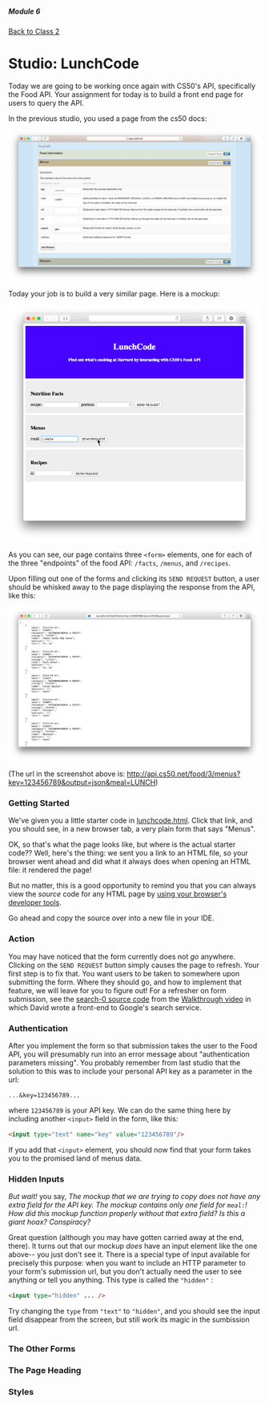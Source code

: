 ##### Module 6 

[Back to Class 2](../../class2)
 
# Studio: LunchCode

Today we are going to be working once again with CS50's API, specifically the Food API. Your assignment for today is to build a front end page for users to query the API. 

In the previous studio, you used a page from the cs50 docs:

<img src="lunchcode3.png"/>

Today your job is to build a very similar page. Here is a mockup:

<img src=lunchcode1.png/>

As you can see, our page contains three `<form>` elements, one for each of the three "endpoints" of the food API: `/facts`, `/menus`, and `/recipes`.

Upon filling out one of the forms and clicking its `SEND REQUEST` button, a user should be whisked away to the page displaying the response from the API, like this:

<img src="lunchcode2.png"/>

(The url in the screenshot above is: http://api.cs50.net/food/3/menus?key=123456789&output=json&meal=LUNCH)

### Getting Started

We've given you a little starter code in <a href="lunchcode.html" target="_blank">lunchcode.html</a>. Click that link, and you should see, in a new browser tab, a very plain form that says "Menus". 

OK, so that's what the page looks like, but where is the actual starter code?? Well, here's the thing: we sent you a link to an HTML file, so your browser went ahead and did what it always does when opening an HTML file: it rendered the page! 

But no matter, this is a good opportunity to remind you that you can always view the *source* code for any HTML page by <a href="http://cdn.cs50.net/2015/fall/lectures/7/m/notes7m/notes7m.html#html" target="_blank">using your browser's developer tools</a>.

Go ahead and copy the source over into a new file in your IDE.

### Action

You may have noticed that the form currently does not *go* anywhere. Clicking on the `SEND REQUEST` button simply causes the page to refresh. Your first step is to fix that. You want users to be taken to somewhere upon submitting the form. Where they should go, and how to implement that feature, we will leave for you to figure out! For a refresher on form submission, see the <a href="http://cdn.cs50.net/2015/fall/lectures/7/m/src7m/search-0.html.src" target="_blank">search-0 source code<a> from the <a href="https://www.youtube.com/watch?v=RQ2_TIXBo00&list=PLhQjrBD2T381f7IlC090UL9JN-PJfGoLd&index=14" target="_blank">Walkthrough video</a> in which David wrote a front-end to Google's search service. 

### Authentication

After you implement the form so that submission takes the user to the Food API, you will presumably run into an error message about "authentication parameters missing". You probably remember from last studio that the solution to this was to include your personal API key as a parameter in the url:

```
...&key=123456789...
```

where `123456789` is your API key. We can do the same thing here by including another `<input>` field in the form, like this:

```html
<input type="text" name="key" value="123456789"/>
```

If you add that `<input>` element, you should now find that your form takes you to the promised land of menus data.

### Hidden Inputs

*But wait!* you say, *The mockup that we are trying to copy does not have any extra field for the API key. The mockup contains only one field for `meal:`! How did this mockup function properly without that extra field? Is this a giant hoax? Conspiracy?* 

Great question (although you may have gotten carried away at the end, there). It turns out that our mockup *does*  have an input element like the one above-- you just don't see it. There is a special type of input available for precisely this purpose: when you want to include an HTTP parameter to your form's submission url, but you don't actually need the user to see anything or tell you anything. This type is called the `"hidden"` :

```html
<input type="hidden" ... />
```

Try changing the `type` from `"text"` to `"hidden"`, and you should see the input field disappear from the screen, but still work its magic in the sumbission url.

### The Other Forms

### The Page Heading

### Styles

